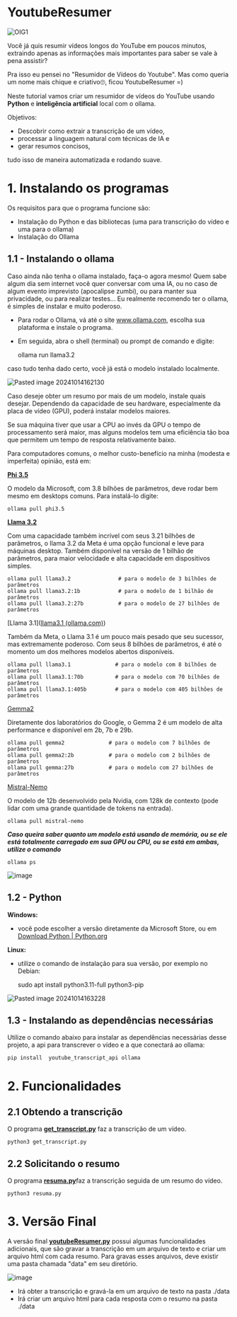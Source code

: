 # YoutubeResumer

![OIG1](https://github.com/user-attachments/assets/c4eab0b7-4504-4782-991b-81a2601fd0f7)


Você já quis resumir vídeos longos do YouTube em poucos minutos, extraindo apenas as informações mais importantes para saber se vale à pena assistir? 

Pra isso eu pensei no "Resumidor de Vídeos do Youtube". Mas como queria um nome mais chique e criativo🙄, ficou YoutubeResumer =)

Neste tutorial vamos criar  um resumidor de vídeos do YouTube usando **Python** e **inteligência artificial** local com o ollama. 

Objetivos:

- Descobrir como extrair a transcrição de um vídeo,
- processar a linguagem natural com técnicas de IA e
- gerar resumos concisos,

tudo isso de maneira automatizada e rodando suave.


# 1. Instalando os programas


Os requisitos para que o programa funcione são:

- Instalação do Python e das bibliotecas (uma para transcrição do vídeo e uma para o ollama)
- Instalação do Ollama


## 1.1 - Instalando o ollama


Caso ainda não tenha o ollama instalado, faça-o agora mesmo! Quem sabe algum dia sem internet você quer conversar com uma IA, ou no caso de algum evento imprevisto (apocalipse zumbi), ou para manter sua privacidade, ou para realizar testes... Eu realmente recomendo ter o ollama, é simples de instalar e muito poderoso. 

- Para rodar o Ollama, vá até o site www.ollama.com, escolha sua plataforma e instale o programa.
- Em seguida, abra o shell (terminal) ou prompt de comando e digite:

	ollama run llama3.2

caso tudo tenha dado certo, você já está o modelo instalado localmente. 

![Pasted image 20241014162130](https://github.com/user-attachments/assets/905a5842-10e2-4cf6-ba94-75657329f991)


Caso deseje obter um resumo por mais de um modelo, instale quais desejar.
Dependendo da capacidade de seu hardware, especialmente da placa de vídeo (GPU), poderá instalar modelos maiores. 

Se sua máquina tiver que usar a CPU ao invés da GPU o tempo de processamento será maior, mas alguns modelos tem uma eficiência tão boa que permitem um tempo de resposta relativamente baixo. 

Para computadores comuns, o melhor custo-benefício na minha (modesta e imperfeita) opinião, está em:


[**Phi 3.5**](https://ollama.com/library/phi3.5)

O  modelo da Microsoft, com 3.8 bilhões de parâmetros, deve rodar bem mesmo em desktops comuns. Para instalá-lo digite:

	ollama pull phi3.5


[**Llama 3.2**](https://ollama.com/library/llama3.2)

Com uma capacidade também incrível com seus 3.21 bilhões de parâmetros, o llama 3.2 da Meta é uma opção funcional e leve para máquinas desktop. Também disponível na versão de 1 bilhão de parâmetros, para maior velocidade e alta capacidade em dispositivos simples. 

	ollama pull llama3.2               # para o modelo de 3 bilhões de parâmetros
	ollama pull llama3.2:1b            # para o modelo de 1 bilhão de parâmetros
	ollama pull llama3.2:27b           # para o modelo de 27 bilhões de parâmetros


[Llama 3.1]([llama3.1 (ollama.com)](https://ollama.com/library/llama3.1))

Também da Meta, o Llama 3.1 é um pouco mais pesado que seu sucessor, mas extremamente poderoso. Com seus 8 bilhões de parâmetros, é até o momento um dos melhores modelos abertos disponíveis. 

	ollama pull llama3.1              # para o modelo com 8 bilhões de parâmetros
	ollama pull llama3.1:70b          # para o modelo com 70 bilhões de parâmetros
	ollama pull llama3.1:405b         # para o modelo com 405 bilhões de parâmetros


[Gemma2](https://ollama.com/library/gemma2)

Diretamente dos laboratórios do Google, o Gemma 2 é um modelo de alta performance e disponível em 2b, 7b e 29b.

	ollama pull gemma2              # para o modelo com 7 bilhões de parâmetros
	ollama pull gemma2:2b           # para o modelo com 2 bilhões de parâmetros
	ollama pull gemma:27b           # para o modelo com 27 bilhões de parâmetros


[Mistral-Nemo](https://ollama.com/library/mistral-nemo)

O modelo de 12b desenvolvido pela Nvidia, com 128k de contexto (pode lidar com uma grande quantidade de tokens na entrada). 

	ollama pull mistral-nemo



***Caso queira saber quanto um modelo está usando de memória, ou se ele está totalmente carregado em sua GPU ou CPU, ou se está em ambas, utilize o comando***

	ollama ps

![image](https://github.com/user-attachments/assets/a0b01cc6-c71c-473f-ada9-d8163b369efc)



## 1.2 - Python


**Windows:** 

- você pode escolher a versão diretamente da Microsoft Store, ou em [Download Python | Python.org](https://www.python.org/downloads/)

**Linux:** 

- utilize o comando de instalação para sua versão, por exemplo no Debian:

	sudo apt install python3.11-full python3-pip


![Pasted image 20241014163228](https://github.com/user-attachments/assets/80cfe662-f0a0-41e2-8c2f-932bbb67b7bf)



## 1.3 - Instalando as dependências necessárias



Utilize o comando abaixo para instalar as dependências necessárias desse projeto, a api para transcrever o vídeo e a que conectará ao ollama: 

	pip install  youtube_transcript_api ollama



# 2. Funcionalidades


## 2.1 Obtendo a transcrição


O programa [**get_transcript.py**](https://github.com/gazstao/YoutubeResumer/blob/main/get_transcript.py) faz a transcrição de um vídeo. 

	python3 get_transcript.py


## 2.2 Solicitando o resumo

O programa [**resuma.py**](https://github.com/gazstao/YoutubeResumer/blob/main/resuma.py)faz a transcrição seguida de um resumo do vídeo.

	python3 resuma.py



# 3. Versão Final

A versão final [**youtubeResumer.py**](https://github.com/gazstao/YoutubeResumer/blob/main/youtubeResumer.py) possui algumas funcionalidades adicionais, que são gravar a transcrição em um arquivo de texto e criar um arquivo html com cada resumo. Para gravas esses arquivos, deve existir uma pasta chamada "data" em seu diretório.

![image](https://github.com/user-attachments/assets/c840298a-a41c-435e-8283-d1dcd9d75e2a)


-  Irá obter a transcrição e gravá-la em um arquivo de texto na pasta ./data
-  Irá criar um arquivo html para cada resposta com o resumo na pasta ./data

